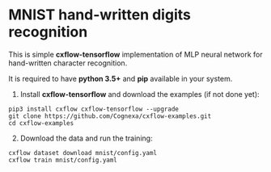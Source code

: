 # MNIST hand-written digits recognition
This is simple **cxflow-tensorflow** implementation of MLP
neural network for hand-written character recognition.

It is required to have **python 3.5+** and **pip** available in your system.


1. Install **cxflow-tensorflow** and download the examples (if not done yet):
```
pip3 install cxflow cxflow-tensorflow --upgrade
git clone https://github.com/Cognexa/cxflow-examples.git
cd cxflow-examples
```

2. Download the data and run the training:
```
cxflow dataset download mnist/config.yaml
cxflow train mnist/config.yaml
```
